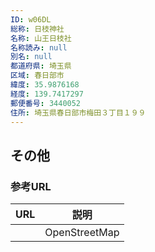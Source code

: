 ```yaml
---
ID: w06DL
総称: 日枝神社
名称: 山王日枝社
名称読み: null
別名: null
都道府県: 埼玉県
区域: 春日部市
緯度: 35.9876168
経度: 139.7417297
郵便番号: 3440052
住所: 埼玉県春日部市梅田３丁目１９９
---
```


## その他

### 参考URL

| URL | 説明          |
| --- | ------------- |
|     | OpenStreetMap |
